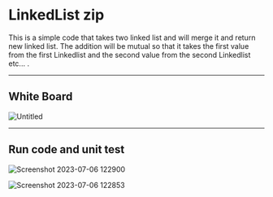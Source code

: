 <h1>LinkedList zip</h1>

<p>This is a simple code that takes two linked list and will merge it and return new linked list.
  The addition will be mutual so that it takes the first value from the first Linkedlist and the second value from the second Linkedlist etc... .</p>

  <hr>
  <h2>White Board</h2>
  
  ![Untitled](https://github.com/bashar-27/Algo-And-DataStructure/assets/83985765/fe8b852f-fc51-4a19-945a-19ec21aea334)

  <hr>

  <h2>Run code and unit test</h2>

![Screenshot 2023-07-06 122900](https://github.com/bashar-27/Algo-And-DataStructure/assets/83985765/f277c9ee-550d-4a02-9af4-1e196ed6882a)

  
![Screenshot 2023-07-06 122853](https://github.com/bashar-27/Algo-And-DataStructure/assets/83985765/6b1efca9-cc73-4b98-9dfa-44af1b8e66c4)
